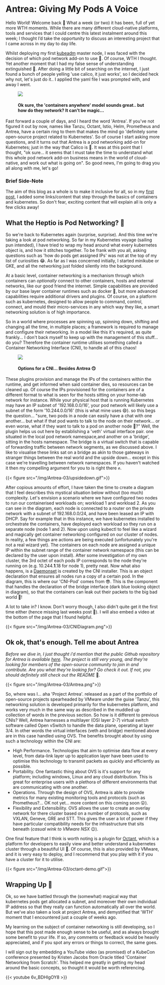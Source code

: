 # Antrea: Giving My Pods A Voice


Hello World! Welcome back 🎉 What a week (or two) it has been, full of yet more WTH moments. While there are many different cloud-native platforms, tools and services that I could centre this latest instalment around this week; I thought I’d take the opportunity to discuss an interesting project that I came across in my day to day life.

Whilst deploying my first [kubeadm](https://kubernetes.io/docs/reference/setup-tools/kubeadm/kubeadm/) master node, I was faced with the decision of which pod network add-on to use 👀. Of course, WTH I thought. Yet another moment that I had my false sense of understanding extinguished 🧯. After doing a little bit of searching on the internet, I just found a bunch of people yelling 'use calico, it just works', so I decided heck why not, let's just do it.. I applied the yaml file I was prompted with, and away I went.

<figure>
<img src="/img/Antrea-03/KubernetesComic2.png" />
<figcaption>
<h4>Ok sure, the 'containers anywhere' model sounds great.. but how do they network? It can't be magic... </h4>
</figcaption>
</figure>

Fast forward a couple of days, and I heard the word 'Antrea'. If you've not figured it out by now, names like Tanzu, Octant, Istio, Helm, Prometheus and Antrea, have a certain ring to them that makes the mind go 'definitely some open-source project related to Kubernetes'. So of course I start asking more questions, and it turns out that Antrea is a pod networking add-on for Kubernetes; just in the way that Calico is 🤔. It was at this point that I thought, "ok sure... it seems that I must take the time to understand what this whole pod network add-on business means in the world of cloud-native, and work out what is going on". So good news, I'm going to drag you all along with me, let's go!

### Brief Side-Note
 The aim of this blog as a whole is to make it inclusive for all, so in my [first post](https://whattheheptio.com/2020/02/first-posts/), I added some links/content that step through the basics of containers and kubernetes. So don't fear, exciting content that will explain all is only a few clicks away!

## What the Heptio is Pod Networking? 🔗
So we're back to Kubernetes again (surprise, surprise). And this time we're taking a look at pod networking. So far in my Kubernetes voyage (sailing pun intended), I have tried to wrap my head around what every kubernetes object is, and how it stitches together. To be frank with you all, asking questions such as 'how do pods get assigned IPs' was not at the top of my list of curiosities 😂. As far as I was concerned initially, I started minikube or GKE, and all the networking just folded silently into the background.

At a basic level, container networking is a mechanism through which containers can _optionally_ connect to other containers, hosts and external networks, like our good friend the internet. Simple capabilities are provided by our base layer container runtimes such as docker 🐳, but more advanced capabilities require additional drivers and plugins. Of course, on a platform such as kubernetes, designed to allow people to command, control, connect, and mould their micro-services in any which way they like, a smart networking solution is of high importance.

So in a world where processes are spinning up, spinning down, shifting and changing all the time, in multiple places; a framework is required to manage and configure their networking. In a model like this it's required, as quite frankly... I don't back myself to keep up with the management of this stuff... do you? Therefore the container runtime utilises something called a Container Networking Interface (CNI), to handle all of this chaos!

<figure>
<img src="/img/Antrea-03/Alternatives.png" />
<figcaption>
<h4>Options for a CNI... Besides Antrea 🙃</h4>
</figcaption>
</figure>

These plugins provision and manage the IPs of the containers within the runtime, and get informed when said container dies, so resources can be cleaned up. Of course the IPs provisioned for the containers are of a different format to what is seen for the hosts sitting on your home-lab network for instance. While your physical host that is running Kubernetes may have an IP subnet of '192.168.0.0/16', your pod network will likely use a subnet of the form '10.244.0.0/16' (this is what mine uses 😄). so this begs the question... "sure, two pods in a node can easily have a chat with one another... but what if that pod wants to talk to the node on their network... or even worse, what if they want to talk to a pod on another node 🤯?" Well, the plugin helps us out here by establishing a 'veth' virtual interface pair. one situated in the local pod network namespace,and another on a 'bridge', sitting in the hosts namespace. The bridge is a virtual switch that is capable of forwarding traffic between network segments, as we discussed above. I like to visualise these links sat on a bridge as akin to those gateways in stranger things between the real world and the upside down... except in this case we're travelling between network namespaces. If you haven't watched it then my compelling argument for you to is right there ✊.

{{< figure src="/img/Antrea-03/upsidedown.gif">}}


After copious amounts of effort, I have taken the time to create a diagram that I feel describes this mystical situation below without (too much) complexity. Let's envision a scenario where we have configured two nodes to run our containerised workloads on; workload 1 and workload 2. As you can see in the diagram, each node is connected to a router on the private network with a subnet of 192.168.0.0/24, and have been leased an IP with DHCP. Say for example that in this instance, we have kubernetes installed to orchestrate the containers, have deployed each workload so they run on a separate node (node 1 and 2). Now upon using kubectl to feel like a wizard and magically get container networking configured on our cluster of nodes. In reality, a few things are actions are being executed (unfortunately you're not a real wizard yet). The containers on each node are assigned a unique IP within the subnet range of the container network namespace (this can be declared by the user upon install). After some investigation of my own cluster, the 3rd octet of each pods IP corresponds to the node they're running on (e.g. 10.244.**1**.18 for node 1), pretty neat. Now what also happens, is a [Daemonset](https://kubernetes.io/docs/concepts/workloads/controllers/daemonset/) is created by the CNI installer. This is an object declaration that ensures all nodes run a copy of a certain pod. In the diagram, this is where our 'CNI-Pod' comes from 😎. This is the component that handles the declaration of the bridge interface (dark blue looking object in diagram), so that the containers can leak out their packets to the big bad world 🥴!

A lot to take in? I know. Don't worry though, I also didn't quite get it the first time either (hence missing last weeks post 🥊). I will also embed a video at the bottom of the page that I found helpful.

{{< figure src="/img/Antrea-03/CNIDiagram.png">}}


## Ok ok, that's enough. Tell me about Antrea

_Before we dive in, I just thought i'd mention that the public Github repository for Antrea is available [here](https://github.com/vmware-tanzu/antrea). The project is still very young, and they're looking for members of the open-source community to join in and contribute. Are you what they're looking for? Go check it out. If not, you should definitely still check out the README_ 🙂.

{{< figure src="/img/Antrea-03/Antrea.png">}}

So, where was I... aha 'Project Antrea'. released as a part of the portfolio of open-source projects spearheaded by VMware under the guise 'Tanzu', this networking solution is developed primarily for the kubernetes platform, and works very much in the same way as described in the muddled up collection of words in the previous section. So how is it different to previous CNIs? Well, Antrea harnesses a multilayer (OSI layer 2-7) virtual switch software called Open vSwitch to handle the data plane, operating at layer 3/4. In other words the virtual interfaces (veth and bridge) mentioned above are in this case handled using OVS. The benefits brought about by using such a technology within the CNI are:

* High Performance. Technologies that aim to optimise data flow at every level, from data-link layer up to application layer have been used to optimise this technology to transmit packets as quickly and efficiently as possible.
* Portability. One fantastic thing about OVS is it's support for any platform; including windows, Linux and any cloud distribution. This is great for enterprise users with a plethora of different environments that are communicating with one another.
* Operations. Through the design of OVS, Antrea is able to provide metrics for many existing monitoring tools and protocols (such as Prometheus?... OK not yet... more content on this coming soon 😲).
* Flexibility and Extensibility. OVS allows the user to create an overlay network for there cluster based on a number of protocols, such as VXLAN, Geneve, GRE and STT. This gives the user a lot of power if they have particular compatibility needs for the infrastructure that sits beneath (_casual wink to VMware NSX_ 😉).

One final feature that I think is worth noting is a plugin for [Octant](https://github.com/vmware-tanzu/octant), which is a platform for developers to easily view and better understand a kubernetes cluster through a beautiful UI 🤗. Of course, this is also provided by VMware, and it is very easy to deploy, and I recommend that you play with it if you have a cluster for it to utilise.

{{< figure src="/img/Antrea-03/octant-demo.gif">}}


## Wrapping Up 🎁

Ok, so we have battled through the (somewhat) magical way that kubernetes pods get allocated a subnet, and moreover their own individual IP address so that they really can function automatically all over the world. But we've also taken a look at project Antrea, and demystified that 'WTH' moment that I encountered just a couple of weeks ago.

My learning on the subject of container networking is still developing, so I hope that this post made enough sense to be useful, and as always brought some benefit to your life. If so, any comments or feedback would be heavily appreciated, and if you spot any errors or things to correct, the same goes.

I will sign out by embedding a YouTube video (as promised) of a KubeCon conference presented by Kristen Jacobs from Oracle titled 'Container Networking from Scratch'. This helped me greatly in getting my head around the basic concepts, so thought it would be worth referencing.

{{< youtube 6v_BDHIgOY8 >}}